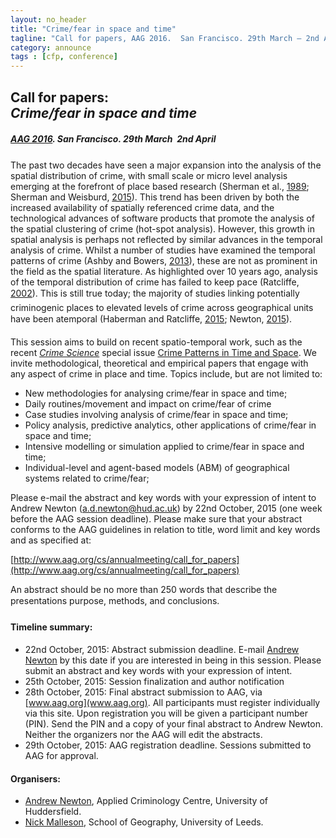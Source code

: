 ```yaml
---
layout: no_header
title: "Crime/fear in space and time"
tagline: "Call for papers, AAG 2016.  San Francisco. 29th March – 2nd April"
category: announce
tags : [cfp, conference]
---
```


## **Call for papers:<br/>_Crime/fear in space and time_**

#### _[AAG 2016](http://www.aag.org/cs/annualmeeting). San Francisco. 29th March  2nd April_

The past two decades have seen a major expansion into the analysis of the spatial distribution of crime, with small scale or micro level analysis emerging at the forefront of place based research (Sherman et al., [1989](http://onlinelibrary.wiley.com/doi/10.1111/j.1745-9125.1989.tb00862.x/abstract;jsessionid=C62E4EDE5A4FFEBC351A6B66496D619C.f04t03); Sherman and Weisburd, [2015](http://onlinelibrary.wiley.com/doi/10.1111/1745-9125.12070/abstract)). This trend has been driven by both the increased availability of spatially referenced crime data, and the technological advances of software products that promote the analysis of the spatial clustering of crime (hot-spot analysis). However, this growth in spatial analysis is perhaps not reflected by similar advances in the temporal analysis of crime. Whilst a number of studies have examined the temporal patterns of crime (Ashby and Bowers, [2013](http://www.crimesciencejournal.com/content/2/1/1)), these are not as prominent in the field as the spatial literature. As highlighted over 10 years ago, analysis of the temporal distribution of crime has failed to keep pace (Ratcliffe, [2002](http://link.springer.com/article/10.1023%2FA%3A1013240828824)). This is still true today; the majority of studies linking potentially criminogenic places to elevated levels of crime across geographical units have been atemporal (Haberman and Ratcliffe,  [2015](http://onlinelibrary.wiley.com/doi/10.1111/1745-9125.12076/abstract); Newton, [2015](http://www.crimesciencejournal.com/content/4/1/11)).

This session aims to build on recent spatio-temporal work, such as the recent _[Crime Science](http://www.crimesciencejournal.com/)_ special issue [Crime Patterns in Time and Space](http://www.crimesciencejournal.com/series/space-time). We invite methodological, theoretical and empirical papers that engage with any aspect of crime in place and time. Topics include, but are not limited to:

 - New methodologies for analysing crime/fear in space and time;
 - Daily routines/movement and impact on crime/fear of crime
 - Case studies involving analysis of crime/fear in space and time;
 - Policy analysis, predictive analytics, other applications of crime/fear in space and time;
 - Intensive modelling or simulation applied to crime/fear in space and time;
 - Individual-level and agent-based models (ABM) of geographical systems related to crime/fear;
 
Please e-mail the abstract and key words with your expression of intent to Andrew Newton ([a.d.newton@hud.ac.uk](mailto:a.d.newton@hud.ac.uk)) by 22nd October, 2015 (one week before the AAG session deadline). Please make sure that your abstract conforms to the AAG guidelines in relation to title, word limit and key words and as specified at:

[http://www.aag.org/cs/annualmeeting/call_for_papers](http://www.aag.org/cs/annualmeeting/call_for_papers)

An abstract should be no more than 250 words that describe the presentations purpose, methods, and conclusions.

#### Timeline summary:

 - 22nd October, 2015: Abstract submission deadline. E-mail [Andrew Newton](mailto:a.d.newton@hud.ac.uk) by this date if you are interested in being in this session. Please submit an abstract and key words with your expression of intent.
 - 25th October, 2015: Session finalization and author notification
 - 28th October, 2015: Final abstract submission to AAG, via [www.aag.org](www.aag.org). All participants must register individually via this site. Upon registration you will be given a participant number (PIN). Send the PIN and a copy of your final abstract to Andrew Newton. Neither the organizers nor the AAG will edit the abstracts.
 - 29th October, 2015: AAG registration deadline. Sessions submitted to AAG for approval.
 
#### Organisers:

 - [Andrew Newton](http://www.hud.ac.uk/ourstaff/profile/index.php?staffuid=shumadn), Applied Criminology Centre, University of Huddersfield.
 - [Nick Malleson](http://nickmalleson.co.uk/), School of Geography, University of Leeds.

